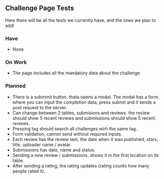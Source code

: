 ## Challenge Page Tests

Here there will be all the tests we currently have, and the ones we plan to add!

### Have

- None

### On Work

- The page includes all the mandatory data about the challenge.

### Planned

- There is a submmit button, thata opens a modal. The modal has a form, where you can input the completion data, press submit and it sends a post request to the server.
- Can change between 2 tables, submisions and reviews. the review should show 5 recent reviews and submissions should show 5 recent reviews.
- Pressing tag should search all challenges wirh the same tag.
- Form validation, cannot send without required inputs.
- Each review has the review text, the date when it was published, stars, title, uploader name / avatar.
- Submissions has date, name and status.
- Sending a new review / submissions, shows it in the first location on its table. 
- After sending a rating, the rating updates (rating counts how many people rated it).

